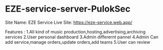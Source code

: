# EZE-service-server-PulokSec
Site Name: EZE Service
Live Site: https://eze-service.web.app/

Features :
1.All kind of music production,hosting,advertising,archiving services
2.User personal dashboard
3.Admin differernt pannel
4.Admin Can add service,manage orders,update orders,add teams
5.User can review
